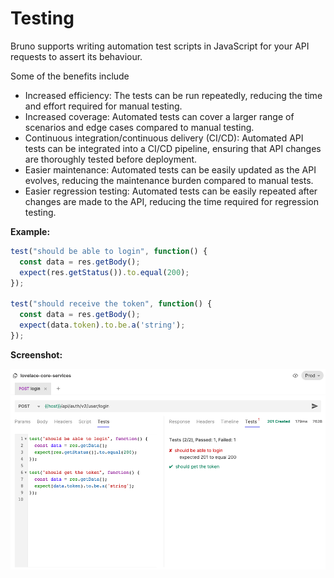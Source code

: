 # Testing

Bruno supports writing automation test scripts in JavaScript for your API requests to assert its behaviour.

Some of the benefits include

- Increased efficiency: The tests can be run repeatedly, reducing the time and effort required for manual testing.
- Increased coverage: Automated tests can cover a larger range of scenarios and edge cases compared to manual testing.
- Continuous integration/continuous delivery (CI/CD): Automated API tests can be integrated into a CI/CD pipeline, ensuring that API changes are thoroughly tested before deployment.
- Easier maintenance: Automated tests can be easily updated as the API evolves, reducing the maintenance burden compared to manual tests.
- Easier regression testing: Automated tests can be easily repeated after changes are made to the API, reducing the time required for regression testing.

**Example:**

```javascript
test("should be able to login", function() {
  const data = res.getBody();
  expect(res.getStatus()).to.equal(200);
});

test("should receive the token", function() {
  const data = res.getBody();
  expect(data.token).to.be.a('string');
});
```

**Screenshot:**

![bru lang sample](../assets/images/testing.png)

